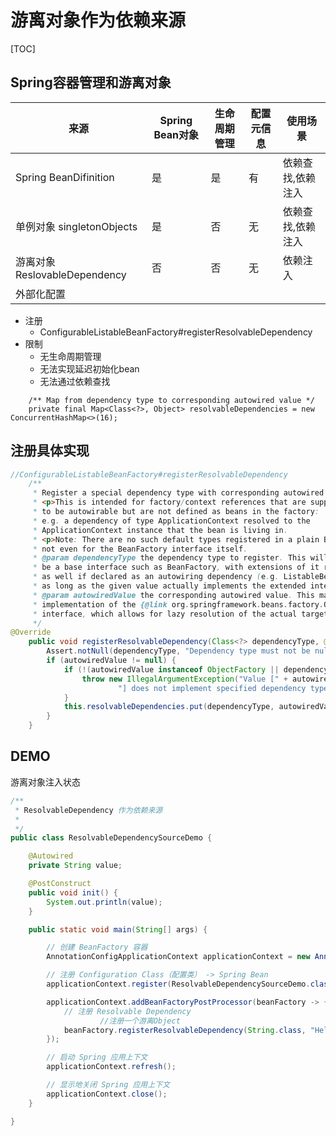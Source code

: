 # 游离对象作为依赖来源

[TOC]

## Spring容器管理和游离对象

| 来源                          | Spring Bean对象 | 生命周期管理 | 配置元信息 | 使用场景          |
| ----------------------------- | --------------- | ------------ | ---------- | ----------------- |
| Spring BeanDifinition         | 是              | 是           | 有         | 依赖查找,依赖注入 |
| 单例对象 singletonObjects     | 是              | 否           | 无         | 依赖查找,依赖注入 |
| 游离对象 ReslovableDependency | 否              | 否           | 无         | 依赖注入          |
| 外部化配置                    |                 |              |            |                   |

- 注册
  - ConfigurableListableBeanFactory#registerResolvableDependency
- 限制
  - 无生命周期管理
  - 无法实现延迟初始化bean
  - 无法通过依赖查找

```
	/** Map from dependency type to corresponding autowired value */
	private final Map<Class<?>, Object> resolvableDependencies = new ConcurrentHashMap<>(16);
```

## 注册具体实现

```java
//ConfigurableListableBeanFactory#registerResolvableDependency
	/**
	 * Register a special dependency type with corresponding autowired value.
	 * <p>This is intended for factory/context references that are supposed
	 * to be autowirable but are not defined as beans in the factory:
	 * e.g. a dependency of type ApplicationContext resolved to the
	 * ApplicationContext instance that the bean is living in.
	 * <p>Note: There are no such default types registered in a plain BeanFactory,
	 * not even for the BeanFactory interface itself.
	 * @param dependencyType the dependency type to register. This will typically
	 * be a base interface such as BeanFactory, with extensions of it resolved
	 * as well if declared as an autowiring dependency (e.g. ListableBeanFactory),
	 * as long as the given value actually implements the extended interface.
	 * @param autowiredValue the corresponding autowired value. This may also be an
	 * implementation of the {@link org.springframework.beans.factory.ObjectFactory}
	 * interface, which allows for lazy resolution of the actual target value.
	 */
@Override
	public void registerResolvableDependency(Class<?> dependencyType, @Nullable Object autowiredValue) {
		Assert.notNull(dependencyType, "Dependency type must not be null");
		if (autowiredValue != null) {
			if (!(autowiredValue instanceof ObjectFactory || dependencyType.isInstance(autowiredValue))) {
				throw new IllegalArgumentException("Value [" + autowiredValue +
						"] does not implement specified dependency type [" + dependencyType.getName() + "]");
			}
			this.resolvableDependencies.put(dependencyType, autowiredValue);
		}
	}

```

## DEMO

游离对象注入状态

```java
/**
 * ResolvableDependency 作为依赖来源
 *
 */
public class ResolvableDependencySourceDemo {

    @Autowired
    private String value;

    @PostConstruct
    public void init() {
        System.out.println(value);
    }

    public static void main(String[] args) {

        // 创建 BeanFactory 容器
        AnnotationConfigApplicationContext applicationContext = new AnnotationConfigApplicationContext();

        // 注册 Configuration Class（配置类） -> Spring Bean
        applicationContext.register(ResolvableDependencySourceDemo.class);

        applicationContext.addBeanFactoryPostProcessor(beanFactory -> {
            // 注册 Resolvable Dependency
                	//注册一个游离Object
            beanFactory.registerResolvableDependency(String.class, "Hello,World");
        });

        // 启动 Spring 应用上下文
        applicationContext.refresh();

        // 显示地关闭 Spring 应用上下文
        applicationContext.close();
    }

}

```

## 